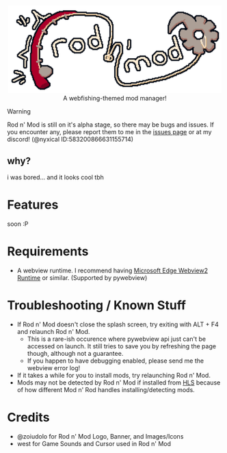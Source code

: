 <p align="center">
    <img src="https://github.com/nyxical420/rodnmod/blob/main/assets/web/banner.png?raw=true" width="500"/><br>
    A webfishing-themed mod manager!
</p>

> [!WARNING]  
> Rod n' Mod is still on it's alpha stage, so there may be bugs and issues. If you encounter any, please report them to me in the [issues page](https://github.com/nyxical420/rodnmod/issues) or at my discord! (@nyxical ID:583200866631155714)

## why?
i was bored... and it looks cool tbh

# Features
soon :P

# Requirements
- A webview runtime. I recommend having [Microsoft Edge Webview2 Runtime](https://developer.microsoft.com/en-gb/microsoft-edge/webview2#download) or similar. (Supported by pywebview)

# Troubleshooting / Known Stuff
- If Rod n' Mod doesn't close the splash screen, try exiting with ALT + F4 and relaunch Rod n' Mod.
    - This is a rare-ish occurence where pywebview api just can't be accessed on launch. It still tries to save you by refreshing the page though, although not a guarantee.
    - If you happen to have debugging enabled, please send me the webview error log!
- If it takes a while for you to install mods, try relaunching Rod n' Mod.
- Mods may not be detected by Rod n' Mod if installed from [HLS](https://hooklinesinker.lol/) because of how different Mod n' Rod handles installing/detecting mods.

# Credits
- @zoiudolo for Rod n' Mod Logo, Banner, and Images/Icons
- west for Game Sounds and Cursor used in Rod n' Mod